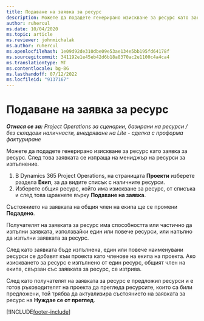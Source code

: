 ```yaml
---
title: Подаване на заявка за ресурс
description: Можете да подадете генерирано изискване за ресурс като заявка за ресурс. След това заявката се изпраща на мениджър на ресурси за изпълнение.
author: ruhercul
ms.date: 10/04/2020
ms.topic: article
ms.reviewer: johnmichalak
ms.author: ruhercul
ms.openlocfilehash: 1e09d92de310dbe09e53ae134e5bb195fd64178f
ms.sourcegitcommit: 341192e1e45eb42d6b18a8370ac2e1100c4a4ca4
ms.translationtype: MT
ms.contentlocale: bg-BG
ms.lasthandoff: 07/12/2022
ms.locfileid: "9137167"
---
```

# <a name="submit-a-resource-request"></a>Подаване на заявка за ресурс

_**Отнася се за:** Project Operations за сценарии, базирани на ресурси / без складови наличности, внедряване на Lite - сделка с проформа фактуриране_

Можете да подадете генерирано изискване за ресурс като заявка за ресурс. След това заявката се изпраща на мениджър на ресурси за изпълнение.

1. В Dynamics 365 Project Operations, на страницата **Проекти** изберете раздела **Екип**, за да видите списък с наличните ресурси. 
2. Изберете общия ресурс, който има изискване за ресурс, от списъка и след това щракнете върху **Подаване на заявка**.

Състоянието на заявката на общия член на екипа ще се промени **Подадено**.

Получателят на заявката за ресурс има способността или частично да изпълни заявката, използвайки един или повече ресурси, или напълно да изпълни заявката за ресурс.

След като заявката бъде изпълнена, един или повече наименувани ресурси се добавят към проекта като членове на екипа на проекта. Ако изискването за ресурс е изпълнено от един ресурс, общият член на екипа, свързан със заявката за ресурс, се изтрива. 

След като получателят на заявката за ресурс е предложил ресурси и е готов ръководителят на проекта да прегледа ресурсите, които са били предложени, той трябва да актуализира състоянието на заявката за ресурс на **Нуждае се от преглед**.


[!INCLUDE[footer-include](../includes/footer-banner.md)]
